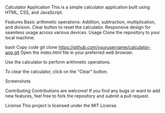 Calculator Application
This is a simple calculator application built using HTML, CSS, and JavaScript.

Features
Basic arithmetic operations: Addition, subtraction, multiplication, and division.
Clear button to reset the calculator.
Responsive design for seamless usage across various devices.
Usage
Clone the repository to your local machine:

bash
Copy code
git clone https://github.com/yourusername/calculator-app.git
Open the index.html file in your preferred web browser.

Use the calculator to perform arithmetic operations.

To clear the calculator, click on the "Clear" button.

Screenshots

Contributing
Contributions are welcome! If you find any bugs or want to add new features, feel free to fork the repository and submit a pull request.

License
This project is licensed under the MIT License.

